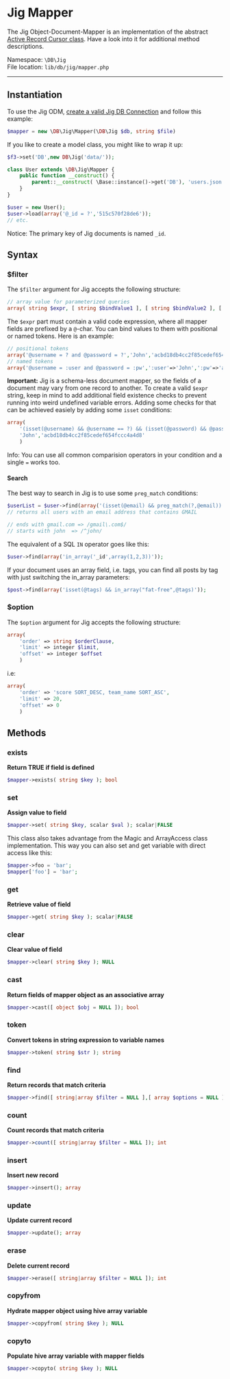 # Jig Mapper

The Jig Object-Document-Mapper is an implementation of the abstract [Active Record Cursor class](cursor). Have a look into it for additional method descriptions.


Namespace: `\DB\Jig` <br>
File location: `lib/db/jig/mapper.php`

---

## Instantiation

To use the Jig ODM, [create a valid Jig DB Connection](jig#constructor) and follow this example:

```php
$mapper = new \DB\Jig\Mapper(\DB\Jig $db, string $file)
```

If you like to create a model class, you might like to wrap it up:

```php
$f3->set('DB',new DB\Jig('data/'));

class User extends \DB\Jig\Mapper {
    public function __construct() {
        parent::__construct( \Base::instance()->get('DB'), 'users.json' );
    }
}

$user = new User();
$user->load(array('@_id = ?','515c570f28de6'));
// etc.
```

<div class="alert alert-info">
Notice: The primary key of Jig documents is named <code>_id</code>.
</div>


## Syntax

### $filter

The `$filter` argument for Jig accepts the following structure:

```php
// array value for parameterized queries
array( string $expr, [ string $bindValue1 ], [ string $bindValue2 ], [...] )
```

The `$expr` part must contain a valid code expression, where all mapper fields are prefixed by a `@`-char. You can bind values to them with positional or named tokens.
Here is an example:

```php
// positional tokens
array('@username = ? and @password = ?','John','acbd18db4cc2f85cedef654fccc4a4d8')
// named tokens
array('@username = :user and @password = :pw',':user'=>'John',':pw'=>'acbd18db4cc2f85cedef654fccc4a4d8')
```



**Important:** Jig is a schema-less document mapper, so the fields of a document may vary from one record to another.
To create a valid `$expr` string, keep in mind to add additional field existence checks to prevent running into weird undefined variable errors.
Adding some checks for that can be achieved easiely by adding some `isset` conditions:

```php
array(
    '(isset(@username) && @username == ?) && (isset(@password) && @password = ?)',
    'John','acbd18db4cc2f85cedef654fccc4a4d8'
    )
```

<div class="alert alert-info">
Info: You can use all common comparision operators in your condition and a single <code>=</code> works too.
</div>

#### Search

The best way to search in Jig is to use some `preg_match` conditions:

```php
$userList = $user->find(array('(isset(@email) && preg_match(?,@email))','/gmail/'));
// returns all users with an email address that contains GMAIL

// ends with gmail.com => /gmail\.com$/
// starts with john  => /^john/
```

The equivalent of a SQL `IN` operator goes like this:

```php
$user->find(array('in_array('_id',array(1,2,3))'));
```

If your document uses an array field, i.e. tags, you can find all posts by tag with just switching the in_array parameters: 

```php
$post->find(array('isset(@tags) && in_array("fat-free",@tags)'));
```

### $option

The `$option` argument for Jig accepts the following structure:

```php
array(
    'order' => string $orderClause,
    'limit' => integer $limit,
    'offset' => integer $offset
    )
```

i.e:

```php
array(
    'order' => 'score SORT_DESC, team_name SORT_ASC',
    'limit' => 20,
    'offset' => 0
    )
```

## Methods

### exists

**Return TRUE if field is defined**

```php
$mapper->exists( string $key ); bool
```


### set

**Assign value to field**

```php
$mapper->set( string $key, scalar $val ); scalar|FALSE
```

This class also takes advantage from the Magic and ArrayAccess class implementation.
This way you can also set and get variable with direct access like this:

```php
$mapper->foo = 'bar';
$mapper['foo'] = 'bar';
```


### get

**Retrieve value of field**

```php
$mapper->get( string $key ); scalar|FALSE
```


### clear

**Clear value of field**

```php
$mapper->clear( string $key ); NULL
```


### cast

**Return fields of mapper object as an associative array**

```php
$mapper->cast([ object $obj = NULL ]); bool
```


### token

**Convert tokens in string expression to variable names**

```php
$mapper->token( string $str ); string
```


### find

**Return records that match criteria**

```php
$mapper->find([ string|array $filter = NULL ],[ array $options = NULL ],[ int $ttl = 0 ], [ bool $log=TRUE ]); array
```


### count

**Count records that match criteria**

```php
$mapper->count([ string|array $filter = NULL ]); int
```

### insert
**Insert new record**

```php
$mapper->insert(); array
```


### update
**Update current record**

```php
$mapper->update(); array
```


### erase
**Delete current record**

```php
$mapper->erase([ string|array $filter = NULL ]); int
```


### copyfrom
**Hydrate mapper object using hive array variable**

```php
$mapper->copyfrom( string $key ); NULL
```


### copyto
**Populate hive array variable with mapper fields**

```php
$mapper->copyto( string $key ); NULL
```

